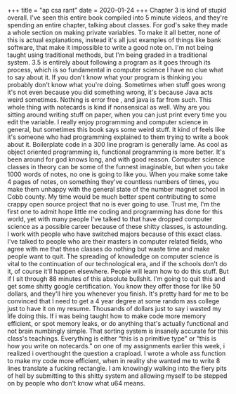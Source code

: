 +++
title = "ap csa rant"
date = 2020-01-24
+++
Chapter 3 is kind of stupid overall. I've seen this entire book compiled into 5 minute videos, and they're spending an entire chapter, talking about classes. For god's  sake they made a whole section on making private variables. To make it all better, none of this is actual explanations, instead it's all just examples of things like bank software, that make it impossible to write a good note on. I'm not being taught using traditional methods, but I'm being graded in a traditional system. 3.5 is entirely about following a program as it goes through its process, which is so fundamental in computer science I have no clue what to say about it. If you don't know what your program is thinking you probably don't know what you're doing. Sometimes when stuff goes wrong it's not even because you did something wrong, it's because Java acts weird sometimes. Nothing is error free , and java is far from such. This whole thing with notecards is kind if nonsensical as well. Why are you sitting around writing stuff on paper, when you can just print every time you edit the variable. I really enjoy programming and computer science in general, but sometimes this book says some weird stuff. It kind of feels like it's someone who had programming  explained to them trying to write a book about it. Boilerplate code in a 300 line program is generally lame. As cool as object oriented programming is, functional programming is more better. It's been around for god knows long, and with good reason. Computer science classes in theory can be some of the funnest imaginable, but when you take 1000 words of notes, no one is going to like you. When you make some take 4 pages of notes, on something they've countless numbers of times, you make them unhappy with the general state of the number magnet school in Cobb county. My time would be much better spent contributing to some crappy open source project that no is ever going to use. Trust me, I'm the first one to admit hope little me coding and programming has done for this world, yet with many people I've talked to that have dropped computer science as a possible career because of these shitty classes, is astounding. I work with people who have switched majors because of this exact class. I've talked to people who are their masters in computer related fields, who agree with me that these classes do nothing but waste time and make people want to quit.  The spreading of knowledge on computer science is vital to the continuation of our technological era, and if the schools don't do it, of course it'll happen elsewhere. People will learn how to do this stuff. But if I sit through 88 minutes of this absolute bullshit. I'm going to quit this and get some shitty google certification. You know they offer those for like 50 dollars, and they'll hire you whenever you finish. It's pretty hard for me to be convinced that I need to get a 4 year degree at some random ass college just to have it on my resume. Thousands of dollars just to say i wasted my life doing this. If i was being taught how to make code more memory efficient, or spot memory leaks, or do anything that's actually functional and not brain numbingly simple. That sorting system is insanely accurate for this class's teachings. Everything is either “this is a primitive type” or “this is how you write on notecards.” on one of my assignments earlier this week, i realized i overthought the question a crapload. I wrote a whole ass function to make my code more efficient, when in reality she wanted me to write 8 lines translate a fucking rectangle. I am knowingly walking into the fiery pits of hell by submitting to this shitty system and allowing myself to be stepped on by people who don't know what u64 means.
